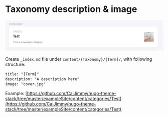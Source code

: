 # Taxonomy description & image

![](.gitbook/assets/image%20%284%29.png)

Create `_index.md` file under `content/{Taxonomy}/{Term}/`, with following structure:

```text
title: "{Term}"
description: "A description here"
image: "cover.jpg"
```

Example: [https://github.com/CaiJimmy/hugo-theme-stack/tree/master/exampleSite/content/categories/Test](https://github.com/CaiJimmy/hugo-theme-stack/tree/master/exampleSite/content/categories/Test)

